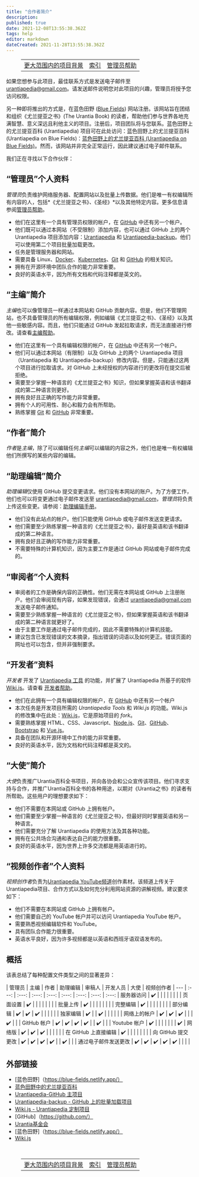 ```yaml
---
title: "合作者简介"
description:
published: true
date: 2021-12-08T13:55:38.362Z
tags: help
editor: markdown
dateCreated: 2021-11-28T13:55:38.362Z
---
```


<figure class="table chapter-navigator">
  <table>
    <tbody>
      <tr>
        <td><a href="/zh/help/projects">更大范围内的项目背景</a></td>
        <td><a href="/zh/help">索引</a></td>
        <td><a href="/zh/help/admin">管理员帮助</a></td>
      </tr>
    </tbody>
  </table>
</figure>

如果您想参与此项目，最佳联系方式是发送电子邮件至 urantiapedia@gmail.com。请发送邮件说明您对此项目的兴趣，管理员将授予您访问权限。

另一种即将推出的方式是，在蓝色田野 ([Blue Fields](https://blue-fields.netlify.app/)) 网站注册。该网站旨在团结和组织《尤兰提亚之书》(The Urantia Book) 的读者，帮助他们参与世界各地充满智慧、意义深远且利他主义的项目。注册后，项目团队将与您联系。蓝色田野上的尤兰提亚百科 (Urantiapedia) 项目可在此处访问：蓝色田野上的尤兰提亚百科 (Urantiapedia on Blue Fields)：[蓝色田野上的尤兰提亚百科 (Urantiapedia on Blue Fields)](https://blue-fields.netlify.app/projects/292396532506821125)。然而，该网站并非完全正常运行，因此建议通过电子邮件联系。

我们正在寻找以下合作伙伴：

## “管理员”个人资料

*管理员*负责维护网络服务器、配置网站以及批量上传数据。他们是唯一有权编辑所有内容的人，包括*《尤兰提亚之书》*、*《圣经》*以及其他特定内容。更多信息请参阅[管理员帮助](/zh/help/admin)。

* 他们在这里有一个具有管理员权限的帐户，在 [GitHub](https://github.com/) 中还有另一个帐户。
* 他们既可以通过本网站（不受限制）添加内容，也可以通过 GitHub 上的两个 Urantiapedia 项目添加内容：[Urantiapedia](https://github.com/JanHerca/urantiapedia) 和 [Urantiapedia-backup](https://github.com/JanHerca/urantiapedia-backup)。他们可以使用第二个项目批量加载更改。
* 任务是管理服务器和网站。
* 需要具备 Linux、[Docker](https://www.docker.com/)、[Kubernetes](https://en.wikipedia.org/wiki/Kubernetes)、[Git](https://git-scm.com/) 和 [GitHub](https://github.com/) 的相关知识。
* 拥有在开源环境中团队合作的能力非常重要。
* 良好的英语水平，因为所有文档和代码注释都是英文的。

## “主编”简介

*主编*也可以像管理员一样通过本网站和 GitHub 贡献内容。但是，他们不管理网站，也不具备管理员的所有编辑权限，例如编辑《尤兰提亚之书》、《圣经》以及其他一些敏感内容。而且，他们只能通过 GitHub 发起拉取请求，而无法直接进行修改。请查看[主编帮助](/zh/help/github)。

* 他们在这里有一个具有编辑权限的帐户，在 [GitHub](https://github.com/) 中还有另一个帐户。
* 他们可以通过本网站（有限制）以及 GitHub 上的两个 Urantiapedia 项目（Urantiapedia 和 Urantiapedia-backup）修改内容。但是，只能通过这两个项目进行拉取请求。对 GitHub 上未经授权的内容进行的更改将在提交后被拒绝。
* 需要至少掌握一种语言的《尤兰提亚之书》知识，但如果掌握英语和该书翻译成的第二种语言则更好。
* 拥有良好且正确的写作能力非常重要。
* 拥有个人的可用性、耐心和毅力会有所帮助。
* 熟练掌握 [Git](https://git-scm.com/) 和 [GitHub](https://github.com/) 非常重要。

## “作者”简介

*作者*是*主编*，除了可以编辑任何*主编*可以编辑的内容之外，他们也是唯一有权编辑他们所撰写的某些内容的编辑。

## “助理编辑”简介

*助理编辑*仅使用 GitHub 提交变更请求。他们没有本网站的账户。为了方便工作，他们也可以将变更通过电子邮件发送至 urantiapedia@gmail.com，*管理员*将负责上传这些变更。请参阅：[助理编辑手册](/zh/help/github_assistant)。

* 他们没有此站点的帐户。他们只能使用 GitHub 或电子邮件发送变更请求。
* 他们需要至少熟练掌握一种语言的《尤兰提亚之书》，最好是英语和该书翻译成的第二种语言。
* 拥有良好且正确的写作能力非常重要。
* 不需要特殊的计算机知识，因为主要工作是通过 GitHub 网站或电子邮件完成的。

## “审阅者”个人资料

* 审阅者的工作是确保内容的正确性。他们无需在本网站或 GitHub 上注册账户。他们会审阅现有内容，如果发现错误，会通过 urantiapedia@gmail.com 发送电子邮件通知。
* 需要至少熟练掌握一种语言的《尤兰提亚之书》，但如果掌握英语和该书翻译成的第二种语言就更好了。
* 由于主要工作是通过电子邮件完成的，因此不需要特殊的计算机技能。
* 建议包含已发现错误的文本摘录，指出错误的词语以及如何更正。错误页面的网址也可以包含，但并非强制要求。

## “开发者”资料

*开发者* 开发了 [Urantiapedia 工具](https://github.com/JanHerca/urantiapedia/tree/master/app) 的功能，并扩展了 Urantiapedia 所基于的软件 [Wiki.js](https://js.wiki/)。请查看 [开发者帮助](/zh/help/devs)。

* 他们在此拥有一个具有编辑权限的帐户，在 [GitHub](https://github.com/) 中还有另一个帐户
* 本次任务是开发项目所需的 *Urantiapedia Tools* 和 *Wiki.js* 的功能。Wiki.js 的修改集中在此处：[Wiki.js](https://github.com/JanHerca/wiki)，它是原始项目的 *fork*。
* 需要熟练掌握 HTML、CSS、Javascript、[Node.js](https://nodejs.org/)、[Git](https://git-scm.com/)、[GitHub](https://github.com/)、[Bootstrap](https://getbootstrap.com/) 和 [Vue.js](https://vuejs.org/)。
* 具备在团队和开源环境中工作的能力非常重要。
* 良好的英语水平，因为文档和代码注释都是英文的。

## “大使”简介

*大使*负责推广Urantia百科全书项目，并向各协会和公众宣传该项目。他们寻求支持与合作，并推广Urantia百科全书的各种用途，以期对《Urantia之书》的读者有所帮助。这些用户的理想要求如下：

* 他们不需要在本网站或 GitHub 上拥有帐户。
* 他们需要至少掌握一种语言的《尤兰提亚之书》，但最好同时掌握英语和另一种语言。
* 他们需要充分了解 Urantiapedia 的使用方法及其各种功能。
* 拥有在公共场合沟通和表达自己的能力很重要。
* 良好的英语水平，因为世界上许多交流都是用英语进行的。

## “视频创作者”个人资料

*视频创作者*负责为[Urantiapedia YouTube频道](https://bit.ly/3zOuxvB)创作素材。该频道上传关于Urantiapedia项目、合作方式以及如何充分利用网站资源的讲解视频。建议要求如下：

* 他们不需要在本网站或 GitHub 上拥有帐户。
* 他们需要自己的 YouTube 帐户并可以访问 Urantiapedia YouTube 帐户。
* 需要熟悉视频编辑软件和 YouTube。
* 具有团队合作能力很重要。
* 英语水平良好，因为许多视频都是以英语和西班牙语双语发布的。

## 概括

该表总结了每种配置文件类型之间的显著差异：

<div class="urantiapedia-table-wrapper">

| 管理员 | 主编 | 作者 | 助理编辑 | 审稿人 | 开发人员 | 大使 | 视频创作者 |
--- | :---: | :---: | :---: | :---: | :---: | :---: | :---: | :---: |
服务器访问 | :heavy_check_mark: | | | | | | | |
页面设置 | :heavy_check_mark: | | | | | | | |
批量上传 | :heavy_check_mark: | | | | | | | |
完整编辑 | :heavy_check_mark: | | | | | | | |
部分编辑 | :heavy_check_mark: | :heavy_check_mark: | :heavy_check_mark: | | | | | |
独家编辑 | :heavy_check_mark: | | :heavy_check_mark: | | | | | |
网络上的帐户 | :heavy_check_mark: | :heavy_check_mark: | :heavy_check_mark: | | | :heavy_check_mark: | | |
GitHub 帐户 | :heavy_check_mark: | :heavy_check_mark: | :heavy_check_mark: | :heavy_check_mark: | | :heavy_check_mark: | | |
Youtube 帐户 | :heavy_check_mark: | | | | | | | :heavy_check_mark: |
网络版 | :heavy_check_mark: | :heavy_check_mark: | :heavy_check_mark: | | | | | |
在 GitHub 上直接编辑 | :heavy_check_mark: | | | | | | | |
向 GitHub 提交更改 | :heavy_check_mark: | :heavy_check_mark: | :heavy_check_mark: | :heavy_check_mark: | | :heavy_check_mark: | | |
通过电子邮件发送更改 | :heavy_check_mark: | :heavy_check_mark: | :heavy_check_mark: | :heavy_check_mark: | :heavy_check_mark: | | | |

## 外部链接

- [蓝色田野]（https://blue-fields.netlify.app/）
- [蓝色田野中的尤兰提亚百科](https://blue-fields.netlify.app/projects/292396532506821125)
- [Urantiapedia-GitHub 主项目](https://github.com/JanHerca/urantiapedia)
- [Urantiapedia-backup - GitHub 上的批量加载项目](https://github.com/JanHerca/urantiapedia-backup)
- [Wiki.js - Urantiapedia 定制项目](https://github.com/JanHerca/wiki)
- [GitHub]（https://github.com/）
- [Urantia基金会](https://www.urantia.org/)
- [蓝色田野]（https://blue-fields.netlify.app/）
- [Wiki.js](https://js.wiki/)


<br>

<figure class="table chapter-navigator">
  <table>
    <tbody>
      <tr>
        <td><a href="/zh/help/projects">更大范围内的项目背景</a></td>
        <td><a href="/zh/help">索引</a></td>
        <td><a href="/zh/help/admin">管理员帮助</a></td>
      </tr>
    </tbody>
  </table>
</figure>